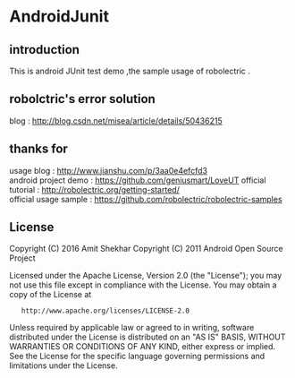 # AndroidJunit
## introduction
This is android JUnit test demo ,the sample usage of robolectric .

## robolctric's error solution
blog : http://blog.csdn.net/misea/article/details/50436215

## thanks for
usage blog : http://www.jianshu.com/p/3aa0e4efcfd3  
android project demo : https://github.com/geniusmart/LoveUT 
official tutorial : http://robolectric.org/getting-started/  
official usage sample : https://github.com/robolectric/robolectric-samples  

## License
 Copyright (C) 2016 Amit Shekhar
   Copyright (C) 2011 Android Open Source Project

   Licensed under the Apache License, Version 2.0 (the "License");
   you may not use this file except in compliance with the License.
   You may obtain a copy of the License at

       http://www.apache.org/licenses/LICENSE-2.0

   Unless required by applicable law or agreed to in writing, software
   distributed under the License is distributed on an "AS IS" BASIS,
   WITHOUT WARRANTIES OR CONDITIONS OF ANY KIND, either express or implied.
   See the License for the specific language governing permissions and
   limitations under the License.





